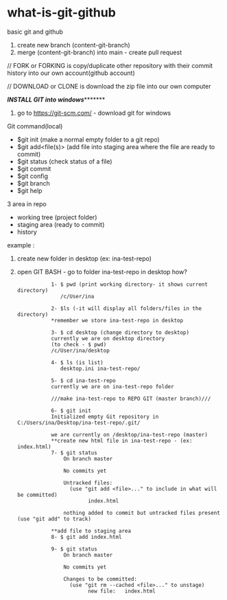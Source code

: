 # what-is-git-github
basic git and github

1. create new branch (content-git-branch)
2. merge (content-git-branch) into main - create pull request

// FORK or FORKING is copy/duplicate other repository with their commit history into our own account(github account)

// DOWNLOAD or CLONE is download the zip file into our own computer

*******INSTALL GIT into windows**************
1. go to https://git-scm.com/ - download git for windows

Git command(local)
- $git init (make a normal empty folder to a git repo)
- $git add<file(s)> (add file into staging area where the file are ready to commit)
- $git status (check status of a file)
- $git commit
- $git config
- $git branch
- $git help

3 area in repo
- working tree (project folder)
- staging area (ready to commit)
- history        

example :
1. create new folder in desktop (ex: ina-test-repo)
2. open GIT BASH - go to folder ina-test-repo in desktop
                  how?
                  
                  1- $ pwd (print working directory- it shows current directory)
                     /c/User/ina
                     
                  2- $ls (-it will display all folders/files in the directory)
                  *remember we store ina-test-repo in desktop
                  
                  3- $ cd desktop (change directory to desktop)
                  currently we are on desktop directory
                  (to check - $ pwd)
                  /c/User/ina/desktop
                  
                  4- $ ls (is list)
                     desktop.ini ina-test-repo/
                     
                  5- $ cd ina-test-repo
                  currently we are on ina-test-repo folder
                  
                  ///make ina-test-repo to REPO GIT (master branch)///
                  
                  6- $ git init
                  Initialized empty Git repository in C:/Users/ina/Desktop/ina-test-repo/.git/
                  
                  we are currently on /desktop/ina-test-repo (master)
                  **create new html file in ina-test-repo - (ex: index.html)
                  7- $ git status 
                      On branch master

                      No commits yet

                      Untracked files:
                        (use "git add <file>..." to include in what will be committed)
                              index.html

                      nothing added to commit but untracked files present (use "git add" to track)

                  **add file to staging area
                  8- $ git add index.html
                  
                  9- $ git status
                      On branch master

                      No commits yet

                      Changes to be committed:
                        (use "git rm --cached <file>..." to unstage)
                              new file:   index.html

                  
